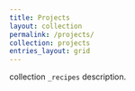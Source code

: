```yaml
---
title: Projects
layout: collection
permalink: /projects/
collection: projects
entries_layout: grid
---
```


collection `_recipes` description.
